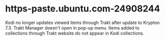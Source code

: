 # https-paste.ubuntu.com-24908244
Kodi no longer updates viewed items through Trakt after update to Krypton 7.3. Trakt Manager doesn't open in pop-up menu. Items added to collections through Trakt website do not appear in Kodi collections.
